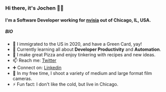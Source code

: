 ### Hi there, it's Jochen 👋🏽

#### I'm a Software Developer working for [nvisia](https://www.nvisia.com/) out of Chicago, IL, USA. 

##### BIO

- 🛂 I immigrated to the US in 2020, and have a Green Card, yay!
- 🌱 Currently learning all about **Developer Productivity** and **Automation**.
- 🍕 I make great Pizza and enjoy tinkering with recipes and new ideas.
- 📫 Reach me: [Twitter](https://twitter.com/heyjochen)
- ➕ Connect on: [Linkedin](https://linkedin.com/in/jochen-stierberger)
- 📸 In my free time, I shoot a variety of medium and large format film cameras.
- ⚡️ Fun fact: I don't like the cold, but live in Chicago.

